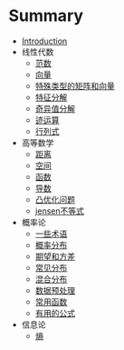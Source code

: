 # Summary

* [Introduction](README.md)
* 线性代数
   * [范数](LinearAlgebra/norm.md)
   * [向量](LinearAlgebra/vector.md)
   * [特殊类型的矩阵和向量](LinearAlgebra/special_matrix.md)
   * [特征分解](LinearAlgebra/eigendecomposition.md)
   * [奇异值分解](LinearAlgebra/SVD.md)
   * [迹运算](LinearAlgebra/trace.md)
   * [行列式](LinearAlgebra/det.md)
* 高等数学
   * [距离](Mathematics/distance.md)
   * [空间](Mathematics/space.md)
   * [函数](Mathematics/function.md)
   * [导数](Mathematics/derivative.md)
   * [凸优化问题](Mathematics/convex.md)
   * [jensen不等式](Mathematics/jensen.md)
* 概率论
   * [一些术语](Probability/norms.md)
   * [概率分布](Probability/probability_distribution.md)
   * [期望和方差](Probability/expectation_variance.md)
   * [常见分布](Probability/distribution.md)
   * [混合分布](Probability/mixture_distribution.md)
   * [数据预处理](Probability/preprocess.md)
   * [常用函数](Probability/functions.md)
   * [有用的公式](Probability/formulas.md)
* 信息论
   * [熵](Information/entropy.md)
